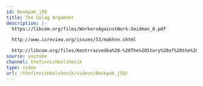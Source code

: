 ```yaml
---
id: BexkpaK_j5Q
title: The Gulag Argument
description: |-
  https://libcom.org/files/WorkersAgainstWork-Seidman_0.pdf

  http://www.isreview.org/issues/53/makhno.shtml

  http://libcom.org/files/Kontrrazvedka%20-%20The%20Story%20of%20the%20Makhnovist%20Intelligence%20Service%20-%20V.%20Azarov.pdf
source: youtube
channel: thefinnishbolshevik
type: video
url: /thefinnishbolshevik/videos/BexkpaK_j5Q/
---
```

